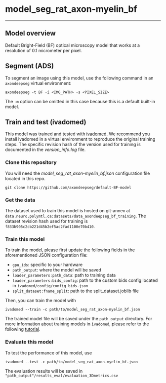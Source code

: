 # model_seg_rat_axon-myelin_bf
---
## Model overview

[//]: # (missing preview image; see https://github.com/axondeepseg/default-BF-model/issues/3)

Default Bright-Field (BF) optical microscopy model that works at a resolution of 0.1 micrometer per pixel.

## Segment (ADS)
To segment an image using this model, use the following command in an `axondeepseg` virtual environment:
```
axondeepseg -t BF -i <IMG_PATH> -s <PIXEL_SIZE>
```
The `-m` option can be omitted in this case because this is a default built-in model.

## Train and test (ivadomed)
This model was trained and tested with [ivadomed](https://ivadomed.org). We recommend you install ivadomed in a virtual environment to reproduce the original training steps. The specific revision hash of the version used for training is documented in the *version_info.log* file.

### Clone this repository
You will need the *model_seg_rat_axon-myelin_bf.json* configuration file located in this repo.
```
git clone https://github.com/axondeepseg/default-BF-model
```

### Get the data
The dataset used to train this model is hosted on git-annex at `data.neuro.polymtl.ca:datasets/data_axondeepseg_bf_training`. The dataset revision hash used for training is `f833b905c2cb221d45b2ef5ac2fad1100e70b410`.

### Train this model
To train the model, please first update the following fields in the aforementioned JSON configuration file:
- `gpu_ids`: specific to your hardware
- `path_output`: where the model will be saved
- `loader_parameters:path_data`: path to training data
- `loader_parameters:bids_config`: path to the custom bids config located in `ivadomed/config/config_bids.json`
- `split_dataset:fname_split`: path to the split_dataset.joblib file

Then, you can train the model with
```
ivadomed --train -c path/to/model_seg_rat_axon-myelin_bf.json
```
The trained model file will be saved under the `path_output` directory. For more information about training models in `ivadomed`, please refer to the following [tutorial](https://ivadomed.org/tutorials/two_class_microscopy_seg_2d_unet.html).

### Evaluate this model
To test the performance of this model, use
```
ivadomed --test -c path/to/model_seg_rat_axon-myelin_bf.json
```
The evaluation results will be saved in `"path_output"/results_eval/evaluation_3Dmetrics.csv`
